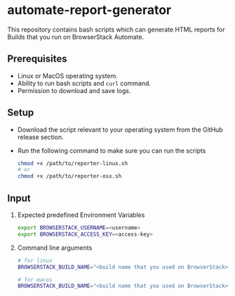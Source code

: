 # automate-report-generator

This repository contains bash scripts which can generate HTML reports for Builds that you run on BrowserStack Automate.

## Prerequisites

-   Linux or MacOS operating system.
-   Ability to run bash scripts and `curl` command.
-   Permission to download and save logs.

## Setup

-   Download the script relevant to your operating system from the GitHub release section.
-   Run the following command to make sure you can run the scripts

    ```sh
    chmod +x /path/to/reporter-linux.sh
    # or
    chmod +x /path/to/reporter-osx.sh
    ```

## Input

1. Expected predefined Environment Variables

    ```sh
    export BROWSERSTACK_USERNAME=<username>
    export BROWSERSTACK_ACCESS_KEY=<access-key>
    ```

2. Command line arguments

    ```sh
    # for linux
    BROWSERSTACK_BUILD_NAME="<build name that you used on BrowserStack>" /path/to/reporter-linux.sh /path/to/save/logs

    # for macos
    BROWSERSTACK_BUILD_NAME="<build name that you used on BrowserStack>" /path/to/reporter-osx.sh /path/to/save/logs
    ```
